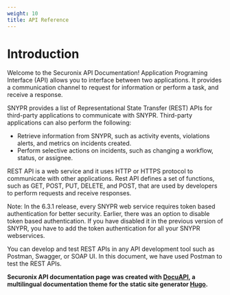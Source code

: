 ```yaml
---
weight: 10
title: API Reference
---
```


# Introduction

Welcome to the Securonix API Documentation! Application Programing Interface (API) allows you to interface between two applications. It provides a communication channel to request for information or perform a task, and receive a response. 

SNYPR provides a list of Representational State Transfer (REST) APIs for third-party applications to communicate with SNYPR. Third-party applications can also perform the following:

* Retrieve information from SNYPR, such as activity events, violations alerts, and metrics on incidents created.
* Perform selective actions on incidents, such as changing a workflow, status, or assignee.

REST API is a web service and it uses HTTP or HTTPS protocol to communicate with other applications. Rest API defines a set of functions, such as GET, POST, PUT, DELETE, and POST, that are used by developers to perform requests and receive responses.

<aside class="notice">
 Note: In the 6.3.1 release, every SNYPR web service requires token based authentication for better security. Earlier, there was an option to disable token based authentication. If you have disabled it in the previous version of SNYPR, you have to add the token authentication for all your SNYPR webservices.
</aside>

You can develop and test REST APIs in any API development tool such as Postman, Swagger, or SOAP UI. In this document, we have used Postman to test the REST APIs.

**Securonix API documentation page was created with [DocuAPI](https://github.com/bep/docuapi/), a multilingual documentation theme for the static site generator [Hugo](http://gohugo.io/).** 

